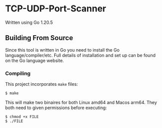 # TCP-UDP-Port-Scanner

Written using Go 1.20.5

## Building From Source

Since this tool is written in Go you need to install the Go language/compiler/etc. Full details of installation and set up can be found on the Go language website.

### Compiling 

This project incorporates `make` files:

`$ make`

This will make two binaires for both Linux amd64 and Macos arm64. They both need to given permissions before executing:

```shell
$ chmod +x FILE
$ ./FILE
```
